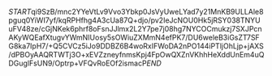 $START$qi9SzB/mnc2YYeVtLv9Vvo3Ybkp0JsVyUweLYad7y21MnKB9ULLAle8pguq0YiWI7yf/kqRPHfhg4A3cUa87Q+djo/pv2IeJcNOU0Hk5jRSY038TNYUuFV48ze/cGjNKek6phrf8oFsnJJlmx2L2Y7pe7j08hg7NYCOCmukzj7SXJPcnAKyWQEafXtugvYWmNIUosy5sOWiuZXMmN4efPK7/DU6weleB3iGsZT7SFG8ka7IpH7/+Q5CVCz5iJo9DDBZ6B4woRxIFWoDA2nPO144iPTljOhLjp+jAXS/dPBOyAAQRTWTj3O+xEVZzneyfnmsKpj4FpOwQXZnVKhhHeXddUnEm4uQDGuglFsUN9/Optrp+VFQvRoEOf2ismacP$END$
